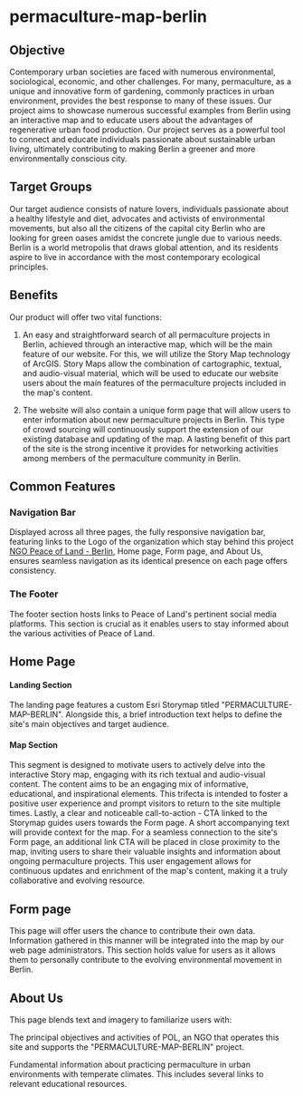 # permaculture-map-berlin

## Objective 

Contemporary urban societies are faced with numerous environmental, sociological, economic, and other challenges. For many, permaculture, as a unique and innovative form of gardening, commonly practices in urban environment, provides the best response to many of these issues. Our project aims to showcase numerous successful examples from Berlin using an interactive map and to educate users about the advantages of regenerative urban food production. Our project serves as a powerful tool to connect and educate individuals passionate about sustainable urban living, ultimately contributing to making Berlin a greener and more environmentally conscious city.

## Target Groups

Our target audience consists of nature lovers, individuals passionate about a healthy lifestyle and diet, advocates and activists of environmental movements, but also all the citizens of the capital city Berlin who are looking for green oases amidst the concrete jungle due to various needs. Berlin is a world metropolis that draws global attention, and its residents aspire to live in accordance with the most contemporary ecological principles.

## Benefits 

Our product will offer two vital functions:
1.	An easy and straightforward search of all permaculture projects in Berlin, achieved through an interactive map, which will be the main feature of our website. For this, we will utilize the Story Map technology of ArcGIS. Story Maps allow the combination of cartographic, textual, and audio-visual material, which will be used to educate our website users about the main features of the permaculture projects included in the map's content.

2.	The website will also contain a unique form page that will allow users to enter information about new permaculture projects in Berlin. This type of crowd sourcing will continuously support the extension of our existing database and updating of the map. A lasting benefit of this part of the site is the strong incentive it provides for networking activities among members of the permaculture community in Berlin.

## Common Features

### Navigation Bar
Displayed across all three pages, the fully responsive navigation bar, featuring links to the Logo of the organization which stay behind this project [NGO Peace of Land - Berlin](https://www.peaceof.land), Home page, Form page, and About Us, ensures seamless navigation as its identical presence on each page offers consistency.

### The Footer
The footer section hosts links to Peace of Land's pertinent social media platforms. This section is crucial as it enables users to stay informed about the various activities of Peace of Land.

## Home Page

#### Landing Section
The landing page features a custom Esri Storymap titled "PERMACULTURE-MAP-BERLIN". Alongside this, a brief introduction text helps to define the site's main objectives and target audience. 

#### Map Section

This segment is designed to motivate users to actively delve into the interactive Story map, engaging with its rich textual and audio-visual content. The content aims to be an engaging mix of informative, educational, and inspirational elements. This trifecta is intended to foster a positive user experience and prompt visitors to return to the site multiple times. Lastly, a clear and noticeable call-to-action - CTA linked to the Storymap guides users towards the Form page.
A short accompanying text will provide context for the map. For a seamless connection to the site's Form page, an additional link CTA will be placed in close proximity to the map, inviting users to share their valuable insights and information about ongoing permaculture projects. This user engagement allows for continuous updates and enrichment of the map's content, making it a truly collaborative and evolving resource.

## Form page

This page will offer users the chance to contribute their own data. Information gathered in this manner will be integrated into the map by our web page administrators.
This section holds value for users as it allows them to personally contribute to the evolving environmental movement in Berlin.

## About Us 
This page blends text and imagery to familiarize users with:

The principal objectives and activities of POL, an NGO that operates this site and supports the "PERMACULTURE-MAP-BERLIN" project.

Fundamental information about practicing permaculture in urban environments with temperate climates. This includes several links to relevant educational resources.

